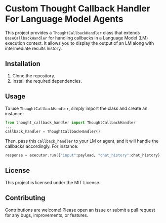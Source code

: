 # Custom Thought Callback Handler For Language Model Agents
This project provides a `ThoughtCallbackHandler` class that extends `BaseCallbackHandler` for handling callbacks in a Language Model (LM) execution context. It allows you to display the output of an LM along with intermediate results history.

## Installation
1. Clone the repository.
2. Install the required dependencies.

## Usage
To use `ThoughtCallbackHandler`, simply import the class and create an instance:

```python
from thought_callback_handler import ThoughtCallbackHandler
...
callback_handler = ThoughtCallbackHandler()
```

Then, pass this `callback_handler` to your LM or agent, and it will handle the callbacks accordingly. For instance:

```python
response = executor.run({"input":payload, "chat_history":chat_history}, callbacks=[callback_handler])
```

## License
This project is licensed under the MIT License.

## Contributing
Contributions are welcome! Please open an issue or submit a pull request for any bugs, improvements, or features.
